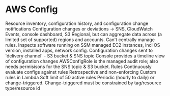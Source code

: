 # AWS Config

Resource inventory, configuration history, and configuration change notifications
Configuration changes or deviations -> SNS, CloudWatch Events, console dashboard, S3
Regional, but can aggregate data across (a limited set of supported) regions and accounts. Can't centrally manage rules.
Inspects software running on SSM managed EC2 instances, incl OS version, installed apps, network config.
Configuration changes sent to 'delivery channel' - S3 bucket & SNS topic
Console provides a timeline view of configuration changes
AWSConfigRole is the managed audit role; also needs permisisons for the SNS topic & S3 bucket.
Rules
Continuously evaluate configs against rules
Retrospective and non-enforcing
Custom rules in Lambda
Soft limit of 50 active rules
Periodic (hourly to daily) or change-triggered. Change-triggered must be constrained by tag/resource type/resource id
